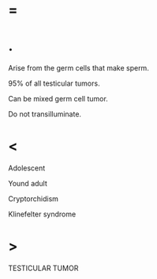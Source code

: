 # =

# .

Arise from the germ cells that make sperm.

95% of all testicular tumors.

Can be mixed germ cell tumor.

Do not transilluminate.

# <

Adolescent

Yound adult

Cryptorchidism

Klinefelter syndrome

# >

TESTICULAR TUMOR
